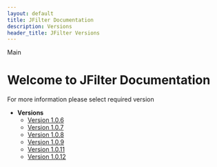 ```yaml
---
layout: default
title: JFilter Documentation
description: Versions
header_title: JFilter Versions
---
```


Main

# Welcome to JFilter Documentation
For more information please select required version

* **Versions**
  * [Version 1.0.6](1.0.6/index.MD)
  * [Version 1.0.7](1.0.7/index.MD)
  * [Version 1.0.8](1.0.8/index.MD)
  * [Version 1.0.9](1.0.9/index.MD)
  * [Version 1.0.11](1.0.11/index.MD)
  * [Version 1.0.12](1.0.12/index.MD)
